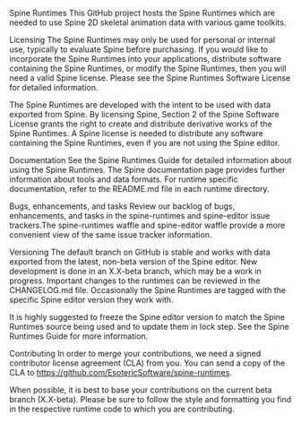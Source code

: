 Spine Runtimes
This GitHub project hosts the Spine Runtimes which are needed to use Spine 2D skeletal animation data with various game toolkits.

Licensing
The Spine Runtimes may only be used for personal or internal use, typically to evaluate Spine before purchasing. If you would like to incorporate the Spine Runtimes into your applications, distribute software containing the Spine Runtimes, or modify the Spine Runtimes, then you will need a valid Spine license. Please see the Spine Runtimes Software License for detailed information.

The Spine Runtimes are developed with the intent to be used with data exported from Spine. By licensing Spine, Section 2 of the Spine Software License grants the right to create and distribute derivative works of the Spine Runtimes. A Spine license is needed to distribute any software containing the Spine Runtimes, even if you are not using the Spine editor.

Documentation
See the Spine Runtimes Guide for detailed information about using the Spine Runtimes. The Spine documentation page provides further information about tools and data formats. For runtime specific documentation, refer to the README.md file in each runtime directory.

Bugs, enhancements, and tasks
Review our backlog of bugs, enhancements, and tasks in the spine-runtimes and spine-editor issue trackers.The spine-runtimes waffle and spine-editor waffle provide a more convenient view of the same issue tracker information.

Versioning
The default branch on GitHub is stable and works with data exported from the latest, non-beta version of the Spine editor. New development is done in an X.X-beta branch, which may be a work in progress. Important changes to the runtimes can be reviewed in the CHANGELOG.md file. Occasionally the Spine Runtimes are tagged with the specific Spine editor version they work with.

It is highly suggested to freeze the Spine editor version to match the Spine Runtimes source being used and to update them in lock step. See the Spine Runtimes Guide for more information.

Contributing
In order to merge your contributions, we need a signed contributor license agreement (CLA) from you. You can send a copy of the CLA to https://github.com/EsotericSoftware/spine-runtimes.

When possible, it is best to base your contributions on the current beta branch (X.X-beta). Please be sure to follow the style and formatting you find in the respective runtime code to which you are contributing.
